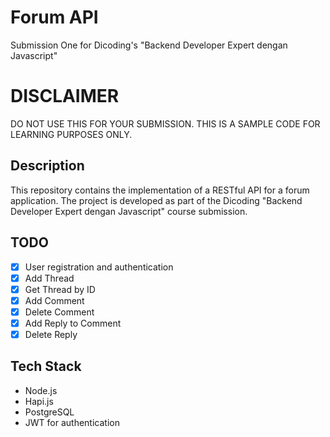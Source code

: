 # Forum API

Submission One for Dicoding's "Backend Developer Expert dengan Javascript"

# DISCLAIMER
DO NOT USE THIS FOR YOUR SUBMISSION. THIS IS A SAMPLE CODE FOR LEARNING PURPOSES ONLY.

## Description

This repository contains the implementation of a RESTful API for a forum application. The project is developed as part of the Dicoding "Backend Developer Expert dengan Javascript" course submission.
## TODO

- [x] User registration and authentication
- [x] Add Thread
- [x] Get Thread by ID
- [x] Add Comment
- [x] Delete Comment
- [x] Add Reply to Comment
- [x] Delete Reply

## Tech Stack

- Node.js
- Hapi.js
- PostgreSQL
- JWT for authentication